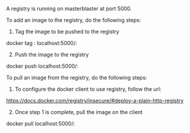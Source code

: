 A registry is running on masterblaster at port 5000.

To add an image to the registry, do the following steps:

1. Tag the image to be pushed to the registry

docker tag <image-name>:<version> localhost:5000/<image-name>:<version>

2. Push the image to the registry

docker push localhost:5000/<image-name>:<version>


To pull an image from the registry, do the following steps:

1. To configure the docker client to use registry, follow the url:

https://docs.docker.com/registry/insecure/#deploy-a-plain-http-registry

2. Once step 1 is complete, pull the image on the client

docker pull localhost:5000/<image-name>:<version>